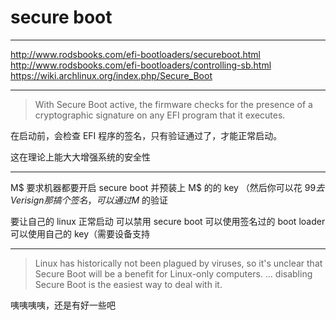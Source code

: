# secure boot

---

http://www.rodsbooks.com/efi-bootloaders/secureboot.html
http://www.rodsbooks.com/efi-bootloaders/controlling-sb.html
https://wiki.archlinux.org/index.php/Secure_Boot

---

> With Secure Boot active, the firmware checks for the presence of a
> cryptographic signature on any EFI program that it executes.

在启动前，会检查 EFI 程序的签名，只有验证通过了，才能正常启动。

这在理论上能大大增强系统的安全性

---

M$ 要求机器都要开启 secure boot 并预装上 M$ 的的 key
（然后你可以花 $99 去 Verisign 那搞个签名，可以通过 M$ 的验证

要让自己的 linux 正常启动
可以禁用 secure boot
可以使用签名过的 boot loader
可以使用自己的 key（需要设备支持

---

> Linux has historically not been plagued by viruses,
> so it's unclear that Secure Boot will be a benefit for Linux-only computers.
> ...
> disabling Secure Boot is the easiest way to deal with it.

咦咦咦咦，还是有好一些吧
